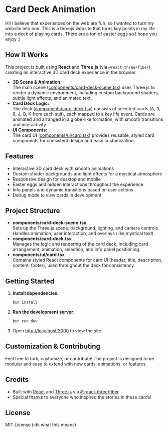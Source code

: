 # Card Deck Animation

Hi! I believe that experiences on the web are fun, so I wanted to turn my website into one. This is a threejs website that turns key points in my life into a deck of playing cards. There are a ton of easter eggs so I hope you enjoy :)

## How It Works

This project is built using **React** and **Three.js** (via `@react-three/fiber`), creating an interactive 3D card deck experience in the browser.

- **3D Scene & Animation:**  
  The main scene ([components/card-deck-scene.tsx](components/card-deck-scene.tsx)) uses Three.js to render a dynamic environment, including custom background shaders, subtle light effects, and animated text.
- **Card Deck Logic:**  
  The deck ([components/card-deck.tsx](components/card-deck.tsx)) consists of selected cards (A, 3, 8, J, Q, K from each suit), each mapped to a key life event. Cards are animated and arranged in a globe-like formation, with smooth transitions and interactivity.
- **UI Components:**  
  The card UI ([components/ui/card.tsx](components/ui/card.tsx)) provides reusable, styled card components for consistent design and easy customization.

## Features

- Interactive 3D card deck with smooth animations
- Custom shader backgrounds and light effects for a mystical atmosphere
- Responsive design for desktop and mobile
- Easter eggs and hidden interactions throughout the experience
- Info panels and dynamic transitions based on user actions
- Debug mode to view cards in development

## Project Structure

- **components/card-deck-scene.tsx**  
  Sets up the Three.js scene, background, lighting, and camera controls. Handles animation, user interaction, and overlays (like mystical text).
- **components/card-deck.tsx**  
  Manages the logic and rendering of the card deck, including card arrangement, animation, selection, and info panel positioning.
- **components/ui/card.tsx**  
  Contains styled React components for card UI (header, title, description, content, footer), used throughout the deck for consistency.

## Getting Started

1. **Install dependencies:**
   ```bash
   bun install
   ```
2. **Run the development server:**
   ```bash
   bun run dev
   ```
3. Open [http://localhost:3000](http://localhost:3000) to view the site.

## Customization & Contributing

Feel free to fork, customize, or contribute! The project is designed to be modular and easy to extend with new cards, animations, or features.

## Credits

- Built with [React](https://react.dev/) and [Three.js](https://threejs.org/) via [@react-three/fiber](https://docs.pmnd.rs/react-three-fiber/getting-started/introduction)
- Special thanks to everyone who inspired the stories in these cards!

## License

MIT License (idk what this means)
